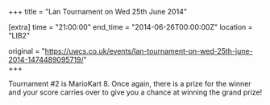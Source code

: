 +++
title = "Lan Tournament on Wed 25th June 2014"

[extra]
time = "21:00:00"
end_time = "2014-06-26T00:00:00Z"
location = "LIB2"

original = "https://uwcs.co.uk/events/lan-tournament-on-wed-25th-june-2014-1474489095719/"    
+++

Tournament \#2 is MarioKart 8. Once again, there is a prize for the winner and your score carries over to give you a chance at winning the grand prize\!

